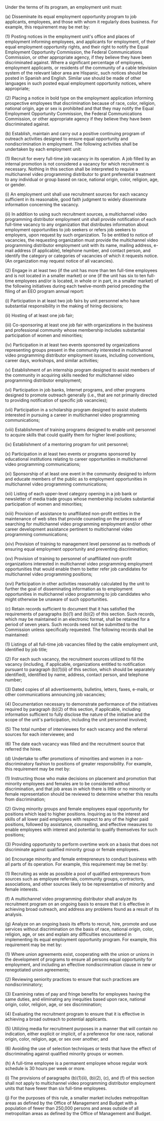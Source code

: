 Under the terms of its program, an employment unit must:

(a) Disseminate its equal employment opportunity program to job applicants, employees, and those with whom it regularly does business. For example, this requirement may be met by:

(1) Posting notices in the employment unit's office and places of employment informing employees, and applicants for employment, of their equal employment opportunity rights, and their right to notify the Equal Employment Opportunity Commission, the Federal Communications Commission, or other appropriate agency, if they believe they have been discriminated against. Where a significant percentage of employees, employment applicants, or residents of the community of a cable television system of the relevant labor area are Hispanic, such notices should be posted in Spanish and English. Similar use should be made of other languages in such posted equal employment opportunity notices, where appropriate;

(2) Placing a notice in bold type on the employment application informing prospective employees that discrimination because of race, color, religion, national origin, age or sex is prohibited and that they may notify the Equal Employment Opportunity Commission, the Federal Communications Commission, or other appropriate agency if they believe they have been discriminated against.

(b) Establish, maintain and carry out a positive continuing program of outreach activities designed to ensure equal opportunity and nondiscrimination in employment. The following activities shall be undertaken by each employment unit:

(1) Recruit for every full-time job vacancy in its operation. A job filled by an internal promotion is not considered a vacancy for which recruitment is necessary. Nothing in this section shall be interpreted to require a multichannel video programming distributor to grant preferential treatment to any individual or group based on race, national origin, color, religion, age, or gender.

(i) An employment unit shall use recruitment sources for each vacancy sufficient in its reasonable, good faith judgment to widely disseminate information concerning the vacancy.

(ii) In addition to using such recruitment sources, a multichannel video programming distributor employment unit shall provide notification of each full-time vacancy to any organization that distributes information about employment opportunities to job seekers or refers job seekers to employers, upon request by such organization. To be entitled to notice of vacancies, the requesting organization must provide the multichannel video programming distributor employment unit with its name, mailing address, e-mail address (if applicable), telephone number, and contact person, and identify the category or categories of vacancies of which it requests notice. (An organization may request notice of all vacancies).

(2) Engage in at least two (if the unit has more than ten full-time employees and is not located in a smaller market) or one (if the unit has six to ten full-time employees and/or is located, in whole or in part, in a smaller market) of the following initiatives during each twelve-month period preceding the filing of an EEO program annual report:

(i) Participation in at least two job fairs by unit personnel who have substantial responsibility in the making of hiring decisions;

(ii) Hosting of at least one job fair;

(iii) Co-sponsoring at least one job fair with organizations in the business and professional community whose membership includes substantial participation of women and minorities;

(iv) Participation in at least two events sponsored by organizations representing groups present in the community interested in multichannel video programming distributor employment issues, including conventions, career days, workshops, and similar activities;

(v) Establishment of an internship program designed to assist members of the community in acquiring skills needed for multichannel video programming distributor employment;

(vi) Participation in job banks, Internet programs, and other programs designed to promote outreach generally (i.e., that are not primarily directed to providing notification of specific job vacancies);

(vii) Participation in a scholarship program designed to assist students interested in pursuing a career in multichannel video programming communications;

(viii) Establishment of training programs designed to enable unit personnel to acquire skills that could qualify them for higher level positions;

(ix) Establishment of a mentoring program for unit personnel;

(x) Participation in at least two events or programs sponsored by educational institutions relating to career opportunities in multichannel video programming communications;

(xi) Sponsorship of at least one event in the community designed to inform and educate members of the public as to employment opportunities in multichannel video programming communications;

(xii) Listing of each upper-level category opening in a job bank or newsletter of media trade groups whose membership includes substantial participation of women and minorities;

(xiii) Provision of assistance to unaffiliated non-profit entities in the maintenance of web sites that provide counseling on the process of searching for multichannel video programming employment and/or other career development assistance pertinent to multichannel video programming communications;

(xiv) Provision of training to management level personnel as to methods of ensuring equal employment opportunity and preventing discrimination;
                                    

(xv) Provision of training to personnel of unaffiliated non-profit organizations interested in multichannel video programming employment opportunities that would enable them to better refer job candidates for multichannel video programming positions;

(xvi) Participation in other activities reasonably calculated by the unit to further the goal of disseminating information as to employment opportunities in multichannel video programming to job candidates who might otherwise be unaware of such opportunities.

(c) Retain records sufficient to document that it has satisfied the requirements of paragraphs (b)(1) and (b)(2) of this section. Such records, which may be maintained in an electronic format, shall be retained for a period of seven years. Such records need not be submitted to the Commission unless specifically requested. The following records shall be maintained:

(1) Listings of all full-time job vacancies filled by the cable employment unit, identified by job title;

(2) For each such vacancy, the recruitment sources utilized to fill the vacancy (including, if applicable, organizations entitled to notification pursuant to paragraph (b)(1)(ii) of this section, which should be separately identified), identified by name, address, contact person, and telephone number;

(3) Dated copies of all advertisements, bulletins, letters, faxes, e-mails, or other communications announcing job vacancies;

(4) Documentation necessary to demonstrate performance of the initiatives required by paragraph (b)(2) of this section, if applicable, including information sufficient to fully disclose the nature of the initiative and the scope of the unit's participation, including the unit personnel involved;

(5) The total number of interviewees for each vacancy and the referral sources for each interviewee; and

(6) The date each vacancy was filled and the recruitment source that referred the hiree.

(d) Undertake to offer promotions of minorities and women in a non-discriminatory fashion to positions of greater responsibility. For example, this requirement may be met by:

(1) Instructing those who make decisions on placement and promotion that minority employees and females are to be considered without discrimination, and that job areas in which there is little or no minority or female representation should be reviewed to determine whether this results from discrimination;

(2) Giving minority groups and female employees equal opportunity for positions which lead to higher positions. Inquiring as to the interest and skills of all lower paid employees with respect to any of the higher paid positions, followed by assistance, counselling, and effective measures to enable employees with interest and potential to qualify themselves for such positions;

(3) Providing opportunity to perform overtime work on a basis that does not discriminate against qualified minority group or female employees.

(e) Encourage minority and female entrepreneurs to conduct business with all parts of its operation. For example, this requirement may be met by:

(1) Recruiting as wide as possible a pool of qualified entrepreneurs from sources such as employee referrals, community groups, contractors, associations, and other sources likely to be representative of minority and female interests.

(f) A multichannel video programming distributor shall analyze its recruitment program on an ongoing basis to ensure that it is effective in achieving broad outreach, and address any problems found as a result of its analysis.

(g) Analyze on an ongoing basis its efforts to recruit, hire, promote and use services without discrimination on the basis of race, national origin, color, religion, age, or sex and explain any difficulties encountered in implementing its equal employment opportunity program. For example, this requirement may be met by:

(1) Where union agreements exist, cooperating with the union or unions in the development of programs to ensure all persons equal opportunity for employment, and including an effective nondiscrimination clause in new or renegotiated union agreements;
                                    

(2) Reviewing seniority practices to ensure that such practices are nondiscriminatory;

(3) Examining rates of pay and fringe benefits for employees having the same duties, and eliminating any inequities based upon race, national origin, color, religion, age, or sex discrimination;

(4) Evaluating the recruitment program to ensure that it is effective in achieving a broad outreach to potential applicants.

(5) Utilizing media for recruitment purposes in a manner that will contain no indication, either explicit or implicit, of a preference for one race, national origin, color, religion, age, or sex over another; and

(6) Avoiding the use of selection techniques or tests that have the effect of discriminating against qualified minority groups or women.

(h) A full-time employee is a permanent employee whose regular work schedule is 30 hours per week or more.

(i) The provisions of paragraphs (b)(1)(ii), (b)(2), (c), and (f) of this section shall not apply to multichannel video programming distributor employment units that have fewer than six full-time employees.

(j) For the purposes of this rule, a smaller market includes metropolitan areas as defined by the Office of Management and Budget with a population of fewer than 250,000 persons and areas outside of all metropolitan areas as defined by the Office of Management and Budget.

